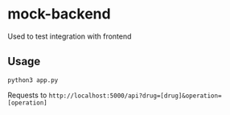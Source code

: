 # mock-backend

Used to test integration with frontend

## Usage

`python3 app.py`

Requests to `http://localhost:5000/api?drug=[drug]&operation=[operation]`
